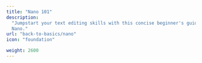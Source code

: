 ```yaml
---
title: "Nano 101"
description:
  "Jumpstart your text editing skills with this concise beginner's guide to
  Nano."
url: "back-to-basics/nano"
icon: "foundation"

weight: 2600
---
```

